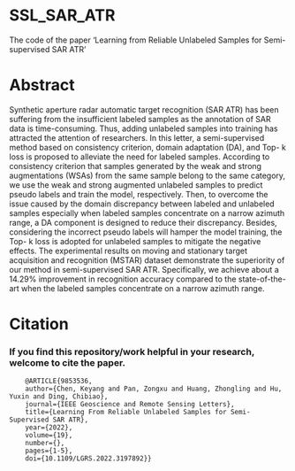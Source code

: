 # SSL_SAR_ATR
The code of the paper ‘Learning from Reliable Unlabeled Samples for Semi-supervised SAR ATR’
# Abstract
Synthetic aperture radar automatic target recognition (SAR ATR) has been suffering from the insufficient labeled samples as the annotation of SAR data is time-consuming. Thus, adding unlabeled samples into training has attracted the attention of researchers. In this letter, a semi-supervised method based on consistency criterion, domain adaptation (DA), and Top- k loss is proposed to alleviate the need for labeled samples. According to consistency criterion that samples generated by the weak and strong augmentations (WSAs) from the same sample belong to the same category, we use the weak and strong augmented unlabeled samples to predict pseudo labels and train the model, respectively. Then, to overcome the issue caused by the domain discrepancy between labeled and unlabeled samples especially when labeled samples concentrate on a narrow azimuth range, a DA component is designed to reduce their discrepancy. Besides, considering the incorrect pseudo labels will hamper the model training, the Top- k loss is adopted for unlabeled samples to mitigate the negative effects. The experimental results on moving and stationary target acquisition and recognition (MSTAR) dataset demonstrate the superiority of our method in semi-supervised SAR ATR. Specifically, we achieve about a 14.29% improvement in recognition accuracy compared to the state-of-the-art when the labeled samples concentrate on a narrow azimuth range.
# Citation

### If you find this repository/work helpful in your research, welcome to cite the paper.
        @ARTICLE{9853536,
        author={Chen, Keyang and Pan, Zongxu and Huang, Zhongling and Hu, Yuxin and Ding, Chibiao},
        journal={IEEE Geoscience and Remote Sensing Letters}, 
        title={Learning From Reliable Unlabeled Samples for Semi-Supervised SAR ATR}, 
        year={2022},
        volume={19},
        number={},
        pages={1-5},
        doi={10.1109/LGRS.2022.3197892}}
